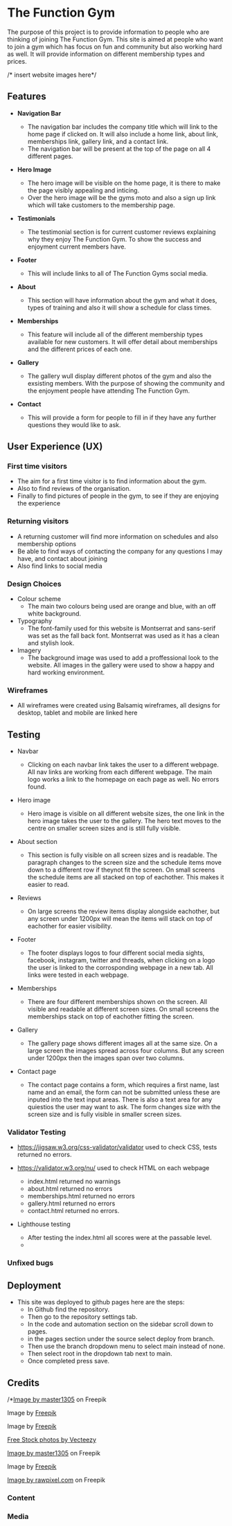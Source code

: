 # The Function Gym

The purpose of this project is to provide information to people who are thinking of joining The Function Gym. This site is aimed at people who want to join a gym which has focus on fun and community but also working hard as well. It will provide information on different membership types and prices. 

/* insert website images here*/

## Features

  * __Navigation Bar__
    * The navigation bar includes the company title which will link to the home page if clicked on. It will also include a home link, about link, memberships link, gallery link, and a contact link.
    * The navigation bar will be present at the top of the page on all 4 different pages. 

* __Hero Image__
    * The hero image will be visible on the home page, it is there to make the page visibly appealing and inticing.
    * Over the hero image will be the gyms moto and also a sign up link which will take customers to the membership page. 

* __Testimonials__
    * The testimonial section is for current customer reviews explaining why they enjoy The Function Gym. To show the success and enjoyment current members have. 

* __Footer__
    * This will include links to all of The Function Gyms social media.  

* __About__
    * This section will have information about the gym and what it does, types of training and also it will show a schedule for class times. 

* __Memberships__
    * This feature will include all of the different membership types available for new customers. It will offer detail about memberships and the different prices of each one.

* __Gallery__
   * The gallery wull display different photos of the gym and also the exsisting members. With the purpose of showing the community and the enjoyment people have attending The Function Gym. 
  
* __Contact__
    * This will provide a form for people to fill in if they have any further questions they would like to ask. 


## User Experience (UX) 
### First time visitors
* The aim for a first time visitor is to find information about the gym.
* Also to find reviews of the organisation.
* Finally to find pictures of people in the gym, to see if they are enjoying the experience

### Returning visitors
* A returning customer will find more information on schedules and also membership options
* Be able to find ways of contacting the company for any questions I may have, and contact about joining
* Also find links to social media

### Design Choices
* Colour scheme
    * The main two colours being used are orange and blue, with an off white background. 
* Typography
    * The font-family used for this website is Montserrat and sans-serif was set as the fall back font. Montserrat was used as it has a clean and stylish look.
* Imagery
    * The background image was used to add a proffessional look to the website. All images in the gallery were used to show a happy and hard working environment. 

### Wireframes
* All wireframes were created using Balsamiq wireframes, all designs for desktop, tablet and mobile are linked here

## Testing
* Navbar
    * Clicking on each navbar link takes the user to a different webpage. All nav links are working from each different webpage. The main logo works a link to the homepage on each page as well. No errors found.

* Hero image
    * Hero image is visible on all different website sizes, the one link in the hero image takes the user to the gallery. The hero text moves to the centre on smaller screen sizes and is still fully visible. 

* About section
    * This section is fully visible on all screen sizes and is readable. The paragraph changes to the screen size and the schedule items move down to a different row if theynot fit the screen. On small screens the schedule items are all stacked on top of eachother. This makes it easier to read.

* Reviews 
    * On large screens the review items display alongside eachother, but any screen under 1200px will mean the items will stack on top of eachother for easier visibility.

* Footer 
    * The footer displays logos to four different social media sights, facebook, instagram, twitter and threads, when clicking on a logo the user is linked to the corrosponding webpage in a new tab. All links were tested in each webpage.

* Memberships 
    * There are four different memberships shown on the screen. All visible and readable at different screen sizes. On small screens the memberships stack on top of eachother fitting the screen.
  
* Gallery 
    * The gallery page shows different images all at the same size. On a large screen the images spread across four columns. But any screen under 1200px then the images span over two columns.

* Contact page 
    * The contact page contains a form, which requires a first name, last name and an email, the form can not be submitted unless these are inputed into the text input areas. There is also a text area for any quiestios the user may want to ask. The form changes size with the screen size and is fully visible in smaller screen sizes.



### Validator Testing

* <https://jigsaw.w3.org/css-validator/validator> used to check CSS, tests returned no errors.
* <https://validator.w3.org/nu/> used to check HTML on each webpage 
    * index.html returned no warnings
    * about.html returned no errors
    * memberships.html returned no errors
    * gallery.html returned no errors
    * contact.html returned no errors.

* Lighthouse testing 
    * After testing the index.html all scores were at the passable level.
    * 

### Unfixed bugs

## Deployment 
* This site was deployed to github pages here are the steps:
    * In Github find the repository.
    * Then go to the repository settings tab.
    * In the code and automation section on the sidebar scroll down to pages.
    * in the pages section under the source select deploy from branch.
    * Then use the branch dropdown menu to select main instead of none.
    * Then select root in the dropdown tab next to main.
    * Once completed press save. 
## Credits

/*<a href="https://www.freepik.com/free-photo/group-young-people-training-gym-indoors-maintaining-sportive-lifestyle_26207714.htm#query=gym%20class&position=1&from_view=keyword&track=ais&uuid=e5ce70fc-3fbe-4e89-b074-15b2120e87d7#position=1&query=gym%20class">Image by master1305</a> on Freepik

Image by <a href="https://www.freepik.com/free-photo/full-shot-people-training-together_27645160.htm#query=gym%20class&position=6&from_view=keyword&track=ais&uuid=e5ce70fc-3fbe-4e89-b074-15b2120e87d7">Freepik</a>

Image by <a href="https://www.freepik.com/free-photo/young-women-taking-part-spinning-class_23987892.htm#query=gym%20class&position=26&from_view=keyword&track=ais&uuid=e5ce70fc-3fbe-4e89-b074-15b2120e87d7">Freepik</a>

<a href="https://www.vecteezy.com/free-photos">Free Stock photos by Vecteezy</a>

<a href="https://www.freepik.com/free-photo/group-young-people-training-gym-indoors-maintaining-sportive-lifestyle_26207708.htm#query=gym%20class&position=31&from_view=keyword&track=ais&uuid=e5ce70fc-3fbe-4e89-b074-15b2120e87d7">Image by master1305</a> on Freepik

Image by <a href="https://www.freepik.com/free-photo/woman-helping-men-gym-front-view_32504940.htm#page=2&query=gym%20class&position=30&from_view=keyword&track=ais&uuid=e5ce70fc-3fbe-4e89-b074-15b2120e87d7">Freepik</a>


<a href="https://www.freepik.com/free-photo/crossfit-group-gym_2757062.htm#page=2&query=gym%20class&position=16&from_view=keyword&track=ais&uuid=e5ce70fc-3fbe-4e89-b074-15b2120e87d7">Image by rawpixel.com</a> on Freepik

### Content

### Media





